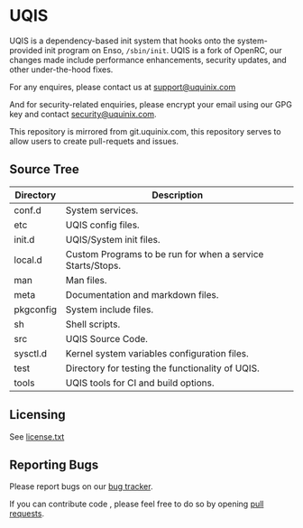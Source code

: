 UQIS
====

UQIS is a dependency-based init system that hooks onto the
system-provided init program on Enso, `/sbin/init`. UQIS is a fork of
OpenRC, our changes made include performance enhancements, security updates,
and other under-the-hood fixes.

For any enquires, please contact us at support@uquinix.com

And for security-related enquiries, please encrypt your email using our GPG key and contact security@uquinix.com.

This repository is mirrored from git.uquinix.com, this repository serves to allow users to create pull-requets and issues.

Source Tree
-----------

| Directory | Description |
| --------- | ----------- |
| conf.d | System services. |
| etc | UQIS config files. |
| init.d | UQIS/System init files. |
| local.d | Custom Programs to be run for when a service Starts/Stops. |
| man | Man files. |
| meta | Documentation and markdown files. |
| pkgconfig | System include files. |
| sh | Shell scripts. |
| src | UQIS Source Code. |
| sysctl.d | Kernel system variables configuration files. |
| test | Directory for testing the functionality of UQIS. |
| tools | UQIS tools for CI and build options. |

Licensing
---------

See [license.txt](license.txt)

Reporting Bugs
--------------

Please report bugs on our [bug tracker](http://github.com/Uquinix/uqis/issues).

If you can contribute code , please feel free to do so by opening
[pull requests](https://github.com/Uquinix/uqis/pulls).
